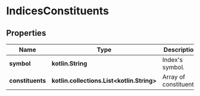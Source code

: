 
# IndicesConstituents

## Properties
Name | Type | Description | Notes
------------ | ------------- | ------------- | -------------
**symbol** | **kotlin.String** | Index&#39;s symbol. |  [optional]
**constituents** | **kotlin.collections.List&lt;kotlin.String&gt;** | Array of constituents. |  [optional]



